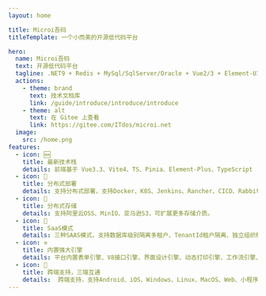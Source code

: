 ```yaml
---
layout: home

title: Microi吾码
titleTemplate: 一个小而美的开源低代码平台

hero:
  name: Microi吾码
  text: 开源低代码平台
  tagline: .NET9 + Redis + MySql/SqlServer/Oracle + Vue2/3 + Element-UI/Element-Plus + UniApp X
  actions:
    - theme: brand
      text: 技术文档库
      link: /guide/introduce/introduce/introduce
    - theme: alt
      text: 在 Gitee 上查看
      link: https://gitee.com/ITdos/microi.net
  image:
    src: /home.png
features:
  - icon: 🆕
    title: 最新技术栈
    details: 前端基于 Vue3.3、Vite4、TS、Pinia、Element-Plus、TypeScript  ; 后端基于.NET9、SqlSugarRedis、MySql/SqlServer/Oracle等最新技术栈开发。
  - icon: 🐋
    title: 分布式部署
    details: 支持分布式部署，支持Docker、K8S、Jenkins、Rancher、CICD、RabbitMQ、Redis、ElasticSearch、MongoDB等。  
  - icon: 💽
    title: 分布式存储
    details: 支持阿里云OSS、MinIO、亚马逊S3，可扩展更多存储介质。
  - icon: 🧩
    title: SaaS模式
    details: 三种SAAS模式，支持数据库级别隔离多租户、TenantId租户隔离、独立组织机构数据隔离，支持单点登录。
  - icon: ⚒
    title: 内置强大引擎
    details: 平台内置表单引擎、V8接口引擎、界面设计引擎、动态打印引擎、工作流引擎、Office引擎、模块引擎、采集引擎、调度引擎、模板引擎等。
  - icon: 📱
    title: 跨端支持，三端互通
    details:  跨端支持，支持Android、iOS、Windows、Linux、MacOS、Web、小程序、微信小程序、QQ小程序、百度小程序、阿里小程序、飞书小程序。
---
```

